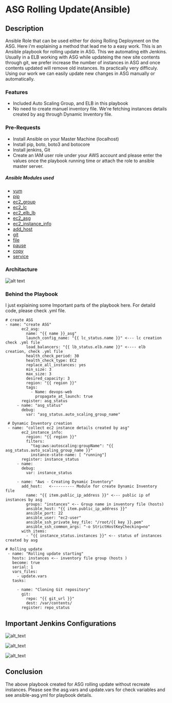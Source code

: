 # ASG Rolling Update(Ansible)
## Description
Ansible Role that can be used either for doing Rolling Deployment on the ASG. 
Here i'm explaining a method that lead me to a easy work. This is an Ansible playbook for rolling update in ASG. This we automating eith Jenkins.
Usually in a ELB working with ASG while updateing the new site contents through git, we prefer increase the number of instances in ASG and once contents updated will remove old instances. Its practically very difficuly. 
Using our work we can easily update new changes in ASG manually or automatically.

### Features
- Included Auto Scaling Group, and ELB in this playbook
- No need to create manuel inventory file. We're fetching instances details created by asg through Dynamic Inventory file.
### Pre-Requests
- Install Ansible on your Master Machine (localhost)
- Install pip, boto, boto3 and botocore
- Install jenkins, Git
- Create an IAM user role under your AWS account and please enter the values once the playbook running time or attach the role to ansible master server.
##### Ansible Modules used
- [yum](https://docs.ansible.com/ansible/2.9/modules/yum_module.html)
- [pip](https://docs.ansible.com/ansible/2.9/modules/pip_module.html)
- [ec2_group](https://docs.ansible.com/ansible/2.3/ec2_group_module.html)
- [ec2_lc](https://docs.ansible.com/ansible/2.3/ec2_lc_module.html)
- [ec2_elb_lb](https://docs.ansible.com/ansible/2.3/ec2_elb_lb_module.html)
- [ec2_asg](https://docs.ansible.com/ansible/2.3/ec2_asg_module.html)
- [ec2_instance_info](https://docs.ansible.com/ansible/2.9/modules/ec2_instance_info_module.html)
- [add_host](https://docs.ansible.com/ansible/2.9/modules/add_host_module.html)
- [git](https://docs.ansible.com/ansible/2.9/modules/git_module.html)
- [file](https://docs.ansible.com/ansible/2.9/modules/file_module.html)
- [pause](https://docs.ansible.com/ansible/2.9/modules/pause_module.html)
- [copy](https://docs.ansible.com/ansible/2.9/modules/copy_module.html)
- [service](https://docs.ansible.com/ansible/2.9/modules/service_module.html)

### Architacture
![alt text](https://github.com/LakshmiDevopsTech/ASG-Rolling-Update-Ansible/blob/main/asg-rolling-ansible.png)

### Behind the Playbook
I just explaining some Important parts of the playbook here. For detaild code, please check .yml file.

```
# create ASG
- name: "create ASG"
       ec2_asg:
         name: "{{ name }}_asg"
         launch_config_name: "{{ lc_status.name }}" <--- lc creation check .yml file
         load_balancers: "{{ lb_status.elb.name }}" <---- elb creation, check .yml file
         health_check_period: 30
         health_check_type: EC2
         replace_all_instances: yes
         min_size: 3
         max_size: 3
         desired_capacity: 3
         region: "{{ region }}"
         tags:
           - Name: devops-web
             propagate_at_launch: true
       register: asg_status
     - name: "asg_status"
       debug:
         var: "asg_status.auto_scaling_group_name"
 
 # Dynamic Inventory creation
 - name: "collect ec2 instance details created by asg"
       ec2_instance_info:
         region: "{{ region }}"
         filters:
           "tag:aws:autoscaling:groupName": "{{ asg_status.auto_scaling_group_name }}"
           instance-state-name: [ "running"]
       register: instance_status
     - name:
       debug:
         var: instance_status

     - name: "Aws - Creating Dynamic Inventory"
       add_host:   <---------- Module for create Dynamic Inventory file
         name: "{{ item.public_ip_address }}" <--- public ip of instances by asg
         groups: "instances" <-- Group name in inventory file (hosts)
         ansible_host: "{{ item.public_ip_address }}" 
         ansible_port: 22
         ansible_user: "ec2-user"
         ansible_ssh_private_key_file: "/root/{{ key }}.pem"
         ansible_ssh_common_args: "-o StrictHostKeyChecking=no"
       with_items:
         - "{{ instance_status.instances }}" <-- status of instances created by asg
         
# Rolling update
 - name: "Rolling update starting"
   hosts: instances <-- inventory file group (hosts )
   become: true
   serial: 1
   vars_files:
     - update.vars
   tasks:

     - name: "Cloning Git repository"
       git:
         repo: "{{ git_url }}"
         dest: /var/contents/
       register: repo_status
```
## Important Jenkins Configurations

![alt_text](https://github.com/LakshmiDevopsTech/ASG-Rolling-Update-Ansible/blob/main/jenkins1.PNG)

![alt_text](https://github.com/LakshmiDevopsTech/ASG-Rolling-Update-Ansible/blob/main/jenkins2.PNG)

![alt_text](https://github.com/LakshmiDevopsTech/ASG-Rolling-Update-Ansible/blob/main/jenkins3.PNG)

## Conclusion
The above playbook created for ASG rolling update without recreate instances.
Please see the asg.vars and update.vars for check variables and see ansible-asg.yml for playbook details.
